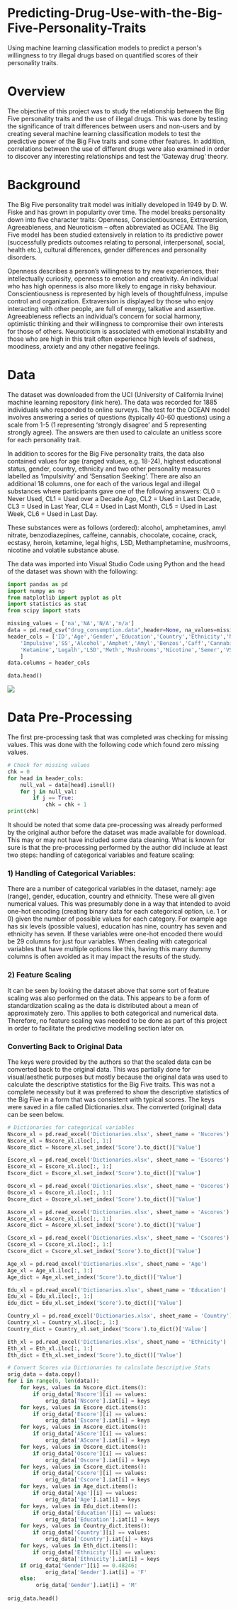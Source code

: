 # Predicting-Drug-Use-with-the-Big-Five-Personality-Traits
Using machine learning classification models to predict a person's willingness to try illegal drugs based on quantified scores of their personality traits.


# Overview

The objective of this project was to study the relationship between the Big Five personality traits and the use of illegal drugs. This was done by testing the significance of trait differences between users and non-users and by creating several machine learning classification models to test the predictive power of the Big Five traits and some other features. In addition, correlations between the use of different drugs were also examined in order to discover any interesting relationships and test the ‘Gateway drug’ theory. 


# Background

The Big Five personality trait model was initially developed in 1949 by D. W. Fiske and has grown in popularity over time. The model breaks personality down into five character traits: Openness, Conscientiousness, Extraversion, Agreeableness, and Neuroticism – often abbreviated as OCEAN. The Big Five model has been studied extensively in relation to its predictive power (successfully predicts outcomes relating to personal, interpersonal, social, health etc.), cultural differences, gender differences and personality disorders. 

Openness describes a person’s willingness to try new experiences, their intellectually curiosity, openness to emotion and creativity. An individual who has high openness is also more likely to engage in risky behaviour. Conscientiousness is represented by high levels of thoughtfulness, impulse control and organization. Extraversion is displayed by those who enjoy interacting with other people, are full of energy, talkative and assertive. Agreeableness reflects an individual’s concern for social harmony, optimistic thinking and their willingness to compromise their own interests for those of others. Neuroticism is associated with emotional instability and those who are high in this trait often experience high levels of sadness, moodiness, anxiety and any other negative feelings. 


# Data

The dataset was downloaded from the UCI (University of California Irvine) machine learning repository (link here). The data was recorded for 1885 individuals who responded to online surveys. The test for the OCEAN model involves answering a series of questions (typically 40-60 questions) using a scale from 1-5 (1 representing ‘strongly disagree’ and 5 representing strongly agree). The answers are then used to calculate an unitless score for each personality trait. 

In addition to scores for the Big Five personality traits, the data also contained values for age (ranged values, e.g. 18-24), highest educational status, gender, country, ethnicity and two other personality measures labelled as ‘Impulsivity’ and ‘Sensation Seeking’. There are also an additional 18 columns, one for each of the various legal and illegal substances where participants gave one of the following answers: CL0 = Never Used, CL1 = Used over a Decade Ago, CL2 = Used in Last Decade, CL3 = Used in Last Year, CL4 =  Used in Last Month, CL5 = Used in Last Week, CL6 = Used in Last Day.

These substances were as follows (ordered): alcohol, amphetamines, amyl nitrate, benzodiazepines, caffeine, cannabis, chocolate, cocaine, crack, ecstasy, heroin, ketamine, legal highs, LSD, Methamphetamine, mushrooms, nicotine and volatile substance abuse. 

The data was imported into Visual Studio Code using Python and the head of the dataset was shown with the following: 

```python
import pandas as pd
import numpy as np
from matplotlib import pyplot as plt
import statistics as stat
from scipy import stats

missing_values = ['na','NA','N/A','n/a']
data = pd.read_csv("drug_consumption.data",header=None, na_values=missing_values)
header_cols = ['ID','Age','Gender','Education','Country','Ethnicity','Nscore','Escore','Oscore','AScore','Cscore',
    'Impulsive','SS','Alcohol','Amphet','Amyl','Benzos','Caff','Cannabis','Choc','Coke','Crack','Ecstasy','Heroin',
    'Ketamine','Legalh','LSD','Meth','Mushrooms','Nicotine','Semer','VSA'
    ]
data.columns = header_cols

data.head()

```
![](Images/data_head.PNG)

# Data Pre-Processing
The first pre-processing task that was completed was checking for missing values. This was done with the following code which found zero missing values.

```python
# Check for missing values
chk = 0
for head in header_cols:
    null_val = data[head].isnull()
    for j in null_val:
        if j == True:
            chk = chk + 1
print(chk)

```

It should be noted that some data pre-processing was already performed by the original author before the dataset was made available for download. This may or may not have included some data cleaning. What is known for sure is that the pre-processing performed by the author did include at least two steps: handling of categorical variables and feature scaling:


### 1)	Handling of Categorical Variables:
There are a number of categorical variables in the dataset, namely: age (range), gender, education, country and ethnicity. These were all given numerical values. This was presumably done in a way that intended to avoid one-hot encoding (creating binary data for each categorical option, i.e. 1 or 0) given the number of possible values for each category. 
For example age has six levels (possible values), education has nine, country has seven and ethnicity has seven. If these variables were one-hot encoded there would be 29 columns for just four variables. When dealing with categorical variables that have multiple options like this, having this many dummy columns is often avoided as it may impact the results of the study. 

### 2)	Feature Scaling
It can be seen by looking the dataset above that some sort of feature scaling was also performed on the data. This appears to be a form of standardization scaling as the data is distributed about a mean of approximately zero. This applies to both categorical and numerical data. Therefore, no feature scaling was needed to be done as part of this project in order to facilitate the predictive modelling section later on. 

### Converting Back to Original Data
The keys were provided by the authors so that the scaled data can be converted back to the original data. This was partially done for visual/aesthetic purposes but mostly because the original data was used to calculate the descriptive statistics for the Big Five traits. This was not a complete necessity but it was preferred to show the descriptive statistics of the Big Five in a form that was consistent with typical scores. The keys were saved in a file called Dictionaries.xlsx. The converted (original) data can be seen below.

```python
# Dictionaries for categorical variables
Nscore_xl = pd.read_excel('Dictionaries.xlsx', sheet_name = 'Nscores')
Nscore_xl = Nscore_xl.iloc[:, 1:]
Nscore_dict = Nscore_xl.set_index('Score').to_dict()['Value']

Escore_xl = pd.read_excel('Dictionaries.xlsx', sheet_name = 'Escores')
Escore_xl = Escore_xl.iloc[:, 1:]
Escore_dict = Escore_xl.set_index('Score').to_dict()['Value']

Oscore_xl = pd.read_excel('Dictionaries.xlsx', sheet_name = 'Oscores')
Oscore_xl = Oscore_xl.iloc[:, 1:]
Oscore_dict = Oscore_xl.set_index('Score').to_dict()['Value']

Ascore_xl = pd.read_excel('Dictionaries.xlsx', sheet_name = 'Ascores')
Ascore_xl = Ascore_xl.iloc[:, 1:]
Ascore_dict = Ascore_xl.set_index('Score').to_dict()['Value']

Cscore_xl = pd.read_excel('Dictionaries.xlsx', sheet_name = 'Cscores')
Cscore_xl = Cscore_xl.iloc[:, 1:]
Cscore_dict = Cscore_xl.set_index('Score').to_dict()['Value']

Age_xl = pd.read_excel('Dictionaries.xlsx', sheet_name = 'Age')
Age_xl = Age_xl.iloc[:, 1:]
Age_dict = Age_xl.set_index('Score').to_dict()['Value']

Edu_xl = pd.read_excel('Dictionaries.xlsx', sheet_name = 'Education')
Edu_xl = Edu_xl.iloc[:, 1:]
Edu_dict = Edu_xl.set_index('Score').to_dict()['Value']

Country_xl = pd.read_excel('Dictionaries.xlsx', sheet_name = 'Country')
Country_xl = Country_xl.iloc[:, 1:]
Country_dict = Country_xl.set_index('Score').to_dict()['Value']

Eth_xl = pd.read_excel('Dictionaries.xlsx', sheet_name = 'Ethnicity')
Eth_xl = Eth_xl.iloc[:, 1:]
Eth_dict = Eth_xl.set_index('Score').to_dict()['Value']
```

```python
# Convert Scores via Dictionaries to calculate Descriptive Stats
orig_data = data.copy()
for i in range(0, len(data)):
    for keys, values in Nscore_dict.items():
        if orig_data['Nscore'][i] == values:
            orig_data['Nscore'].iat[i] = keys
    for keys, values in Escore_dict.items():
        if orig_data['Escore'][i] == values:
            orig_data['Escore'].iat[i] = keys
    for keys, values in Ascore_dict.items():
        if orig_data['AScore'][i] == values:
            orig_data['AScore'].iat[i] = keys
    for keys, values in Oscore_dict.items():
        if orig_data['Oscore'][i] == values:
            orig_data['Oscore'].iat[i] = keys
    for keys, values in Cscore_dict.items():
        if orig_data['Cscore'][i] == values:
            orig_data['Cscore'].iat[i] = keys
    for keys, values in Age_dict.items():
        if orig_data['Age'][i] == values:
            orig_data['Age'].iat[i] = keys
    for keys, values in Edu_dict.items():
        if orig_data['Education'][i] == values:
            orig_data['Education'].iat[i] = keys
    for keys, values in Country_dict.items():
        if orig_data['Country'][i] == values:
            orig_data['Country'].iat[i] = keys
    for keys, values in Eth_dict.items():
        if orig_data['Ethnicity'][i] == values:
            orig_data['Ethnicity'].iat[i] = keys
    if orig_data['Gender'][i] == 0.48246:
            orig_data['Gender'].iat[i] = 'F'
    else:
         orig_data['Gender'].iat[i] = 'M'
            
orig_data.head()
```

